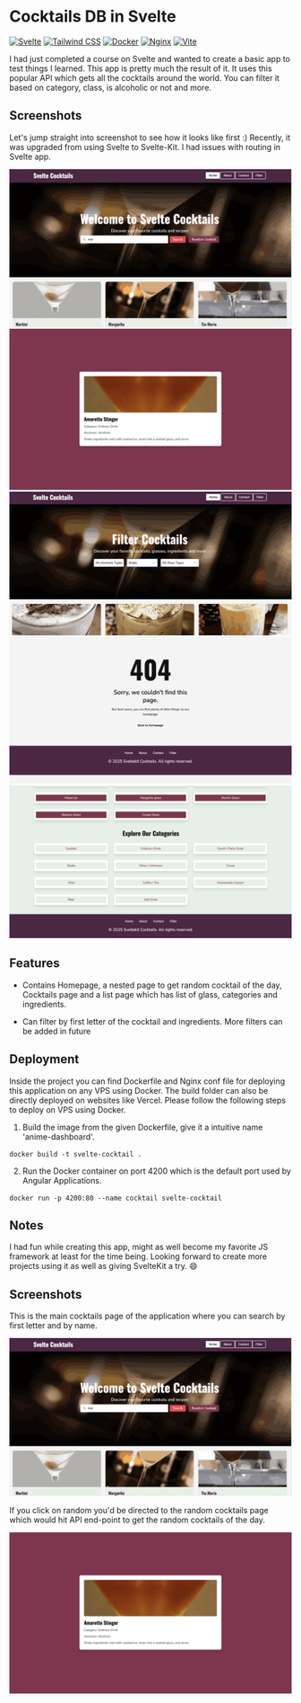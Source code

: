 # Cocktails DB in Svelte

[![Svelte](https://img.shields.io/badge/-Svelte-ff3e00?style=flat-square&logo=svelte&logoColor=white)](https://svelte.dev/)
[![Tailwind CSS](https://img.shields.io/badge/-Tailwind%20CSS-38b2ac?style=flat-square&logo=tailwind-css&logoColor=white)](https://tailwindcss.com/)
[![Docker](https://img.shields.io/badge/-Docker-2496ed?style=flat-square&logo=docker&logoColor=white)](https://www.docker.com/)
[![Nginx](https://img.shields.io/badge/-Nginx-269539?style=flat-square&logo=nginx&logoColor=white)](https://nginx.org/)
[![Vite](https://img.shields.io/badge/-Vite-646cff?style=flat-square&logo=vite&logoColor=white)](https://vitejs.dev/)

I had just completed a course on Svelte and wanted to create a basic app to test things I learned. This app is pretty much the result of it. It uses this popular API which gets all the cocktails around the world. You can filter it based on category, class, is alcoholic or not and more.

## Screenshots

Let's jump straight into screenshot to see how it looks like first :) Recently, it was upgraded from using Svelte to Svelte-Kit. I had issues with routing in Svelte app.

![Screenshot 1](screenshots/1.png)
![Screenshot 2](screenshots/2.png)
![Screenshot 3](screenshots/3.png)
![Screenshot 4](screenshots/4.png)
![Screenshot 5](screenshots/5.png)

## Features

- Contains Homepage, a nested page to get random cocktail of the day, Cocktails page and a list page which has list of glass, categories and ingredients.

- Can filter by first letter of the cocktail and ingredients. More filters can be added in future

## Deployment

Inside the project you can find Dockerfile and Nginx conf file for deploying this application on any VPS using Docker. The build folder can also be directly deployed on websites like Vercel. Please follow the following steps to deploy on VPS using Docker.

1. Build the image from the given Dockerfile, give it a intuitive name 'anime-dashboard'.

```
docker build -t svelte-cocktail . 
```

2. Run the Docker container on port 4200 which is the default port used by Angular Applications.

```
docker run -p 4200:80 --name cocktail svelte-cocktail
```

## Notes

I had fun while creating this app, might as well become my favorite JS framework at least for the time being. Looking forward to create more projects using it as well as giving SvelteKit a try. 😄

## Screenshots

This is the main cocktails page of the application where you can search by first letter and by name.

![Screenshot 1](screenshots/1.png)

If you click on random you'd be directed to the random cocktails page which would hit API end-point to get the random cocktails of the day.

![Screenshot 2](screenshots/2.png)

